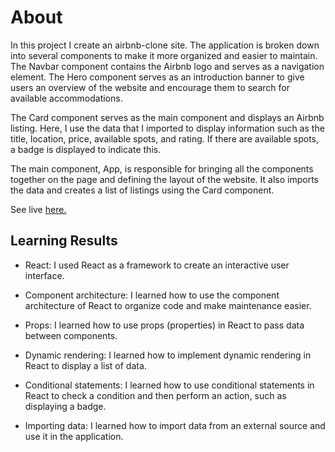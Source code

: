# About

In this project I create an airbnb-clone site.
The application is broken down into several components to make it more organized and easier to maintain. The Navbar component contains the Airbnb logo and serves as a navigation element. The Hero component serves as an introduction banner to give users an overview of the website and encourage them to search for available accommodations.

The Card component serves as the main component and displays an Airbnb listing. Here, I use the data that I imported to display information such as the title, location, price, available spots, and rating. If there are available spots, a badge is displayed to indicate this.

The main component, App, is responsible for bringing all the components together on the page and defining the layout of the website. It also imports the data and creates a list of listings using the Card component.

See live [here.](https://waldemarhermann.github.io/airbnb-clone/)


## Learning Results

- React: I used React as a framework to create an interactive user interface.

- Component architecture: I learned how to use the component architecture of React to organize code and make maintenance easier.

- Props: I learned how to use props (properties) in React to pass data between components.

- Dynamic rendering: I learned how to implement dynamic rendering in React to display a list of data.

- Conditional statements: I learned how to use conditional statements in React to check a condition and then perform an action, such as displaying a badge.

- Importing data: I learned how to import data from an external source and use it in the application.








